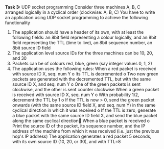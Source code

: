 **Task 3:** UDP socket programming
Consider three machines A, B, C arranged logically in a cyclical order (clockwise: A,
B, C)
You have to write an application using UDP socket programming to achieve the
following functionality
1. The application should have a header of its own, with at least the following fields: an
8bit field representing a colour logically, and an 8bit field representing the TTL (time
to live), an 8bit sequence number, an 8bit source ID field
2. The application level source IDs for the three machines can be 10, 20, and 30
3. Packets can be of colours red, blue, green (say integer values 0, 1, 2)
4. The application uses the following rules:
When a red packet is received with source ID X, seq. num Y
o Its TTL is decremented
o Two new green packets are generated with the decremented TTL, but with the
same source ID X, and seq. num Y
o One of the green packets is sent clockwise, and the other is sent counter
clockwise
When a green packet is received with source ID X, seq. num Y
o With probability 1/2, decrement the TTL by 1
o If the TTL is now > 0, send the green packet onwards (with the same source
ID field X, and seq. num Y) in the same cyclical direction in which it was
received
o If the TTL is zero, generate a blue packet with the same source ID field X, and
send the blue packet along the same cyclical direction
When a blue packet is received
o Print the source ID of the packet, its sequence number, and the IP address of
the machine from which it was received (i.e. just the previous hop's IP
address)
The application generates a red packet 5 seconds, with its own source ID (10, 20, or
30), and with TTL=8
